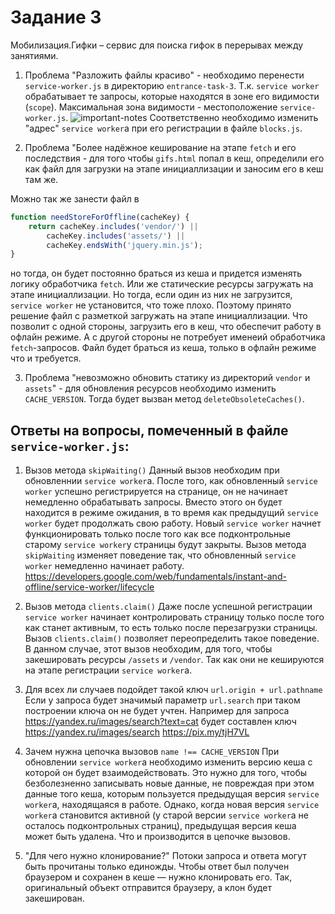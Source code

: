 # Задание 3

Мобилизация.Гифки – сервис для поиска гифок в перерывах между занятиями.

1. Проблема "Разложить файлы красиво" - необходимо перенести `service-worker.js` в директорию `entrance-task-3`. Т.к. `service worker` обрабатывает те запросы, которые находятся в зоне его видимости (`scope`). Максимальная зона видимости - местоположение `service-worker.js`.
![important-notes](https://mdn.mozillademos.org/files/12630/important-notes.png)
Соответственно необходимо изменить "адрес" `service worker`a при его регистрации в файле `blocks.js`.

2. Проблема "Более надёжное кеширование на этапе `fetch` и его последствия - для того чтобы `gifs.html` попал в кеш, определили его как файл для загрузки на этапе инициаллизации и заносим его в кеш там же.

Можно так же занести файл в
```javascript
function needStoreForOffline(cacheKey) {
    return cacheKey.includes('vendor/') ||
        cacheKey.includes('assets/') ||
        cacheKey.endsWith('jquery.min.js');
}
```
но тогда, он будет постоянно браться из кеша и придется изменять логику обработчика `fetch`.
Или же статические ресурсы загружать на этапе инициаллизации. Но тогда, если один из них не загрузится, `service worker` не установится, что тоже плохо.
Поэтому принято решение файл с разметкой загружать на этапе инициаллизации. Что позволит с одной стороны, загрузить его в кеш, что обеспечит работу в офлайн режиме. А с другой стороны не потребует именеий обработчика `fetch`-запросов. Файл будет браться из кеша, только в офлайн режиме что и требуется.

3. Проблема "невозможно обновить статику из директорий `vendor` и `assets`" - для обновления ресурсов необходимо изменить `CACHE_VERSION`. Тогда будет вызван метод `deleteObsoleteCaches()`.


## Ответы на вопросы, помеченный в файле `service-worker.js`:

1. Вызов метода `skipWaiting()`
Данный вызов необходим при обновленнии `service worker`а. После того, как обновленный `service worker` успешно регистрируется на странице, он не начинает немедленно обрабатывать запросы. Вместо этого он будет находится в режиме ожидания, в то время как предыдущий `service worker` будет продолжать свою работу.
Новый `service worker` начнет функционировать только после того как все подконтрольные старому `service worker`у страницы будут закрыты.
Вызов метода `skipWaiting` изменяет поведение так, что обновленный `service worker` немедленно начинает работу.
https://developers.google.com/web/fundamentals/instant-and-offline/service-worker/lifecycle

2. Вызов метода `clients.claim()`
Даже после успешной регистрации `service worker` начинает контролировать страницу только после того как станет активным, то есть только после перезагрузки страницы. Вызов `clients.claim()` позволяет переопределить такое поведение.
В данном случае, этот вызов необходим, для того, чтобы закешировать ресурсы `/assets` и `/vendor`. Так как они не кешируются на этапе регистрации `service worker`а.

3. Для всех ли случаев подойдет такой ключ `url.origin + url.pathname`
Если у запроса будет значимый параметр `url.search` при таком построении ключа он не будет учтен.
Например для запроса https://yandex.ru/images/search?text=cat будет составлен ключ https://yandex.ru/images/search
https://pix.my/tjH7VL

4. Зачем нужна цепочка вызовов `name !== CACHE_VERSION`
При обновлении `service worker`а необходимо изменить версию кеша с которой он будет взаимодействовать.
Это нужно для того, чтобы безболезненно записывать новые данные, не повреждая при этом данные того кеша, которым пользуется предыдущая версия `service worker`а, находящаяся в работе.
Однако, когда новая версия `service worker`а становится активной (у старой версии `service worker`а не осталось подконтрольных страниц), предыдущая версия кеша может быть удалена. Что и производится в цепочке вызовов.

5. "Для чего нужно клонирование?"
Потоки запроса и ответа могут быть прочитаны только единожды. Чтобы ответ был получен браузером и сохранен в кеше — нужно клонировать его.
Так, оригинальный объект отправится браузеру, а клон будет закеширован.
